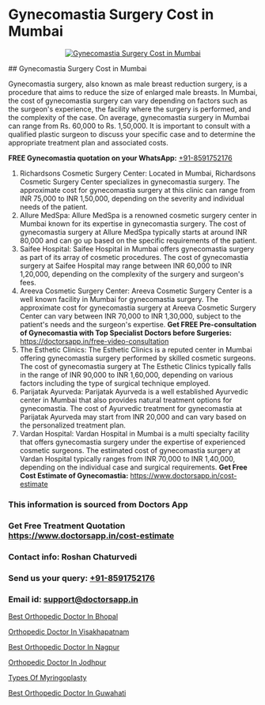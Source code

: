 # Gynecomastia Surgery Cost in Mumbai

<p align="center">
  <a href="null">
    <img src="null" alt="Gynecomastia Surgery Cost in Mumbai">
  </a>
</p>
## Gynecomastia Surgery Cost in Mumbai

Gynecomastia surgery, also known as male breast reduction surgery, is a procedure that aims to reduce the size of enlarged male breasts. In Mumbai, the cost of gynecomastia surgery can vary depending on factors such as the surgeon's experience, the facility where the surgery is performed, and the complexity of the case. On average, gynecomastia surgery in Mumbai can range from Rs. 60,000 to Rs. 1,50,000. It is important to consult with a qualified plastic surgeon to discuss your specific case and to determine the appropriate treatment plan and associated costs.

**FREE Gynecomastia quotation on your WhatsApp:**  [+91-8591752176](https://api.whatsapp.com/send?phone=8591752176)

1) Richardsons Cosmetic Surgery Center:
Located in Mumbai, Richardsons Cosmetic Surgery Center specializes in gynecomastia surgery. The approximate cost for gynecomastia surgery at this clinic can range from INR 75,000 to INR 1,50,000, depending on the severity and individual needs of the patient.
2) Allure MedSpa:
Allure MedSpa is a renowned cosmetic surgery center in Mumbai known for its expertise in gynecomastia surgery. The cost of gynecomastia surgery at Allure MedSpa typically starts at around INR 80,000 and can go up based on the specific requirements of the patient.
3) Saifee Hospital:
Saifee Hospital in Mumbai offers gynecomastia surgery as part of its array of cosmetic procedures. The cost of gynecomastia surgery at Saifee Hospital may range between INR 60,000 to INR 1,20,000, depending on the complexity of the surgery and surgeon's fees.
4) Areeva Cosmetic Surgery Center:
Areeva Cosmetic Surgery Center is a well known facility in Mumbai for gynecomastia surgery. The approximate cost for gynecomastia surgery at Areeva Cosmetic Surgery Center can vary between INR 70,000 to INR 1,30,000, subject to the patient's needs and the surgeon's expertise.
**Get FREE Pre-consultation of Gynecomastia with Top Specialist Doctors before Surgeries:** https://doctorsapp.in/free-video-consultation
5) The Esthetic Clinics:
The Esthetic Clinics is a reputed center in Mumbai offering gynecomastia surgery performed by skilled cosmetic surgeons. The cost of gynecomastia surgery at The Esthetic Clinics typically falls in the range of INR 90,000 to INR 1,60,000, depending on various factors including the type of surgical technique employed.
6) Parijatak Ayurveda:
Parijatak Ayurveda is a well established Ayurvedic center in Mumbai that also provides natural treatment options for gynecomastia. The cost of Ayurvedic treatment for gynecomastia at Parijatak Ayurveda may start from INR 20,000 and can vary based on the personalized treatment plan.
7) Vardan Hospital:
Vardan Hospital in Mumbai is a multi specialty facility that offers gynecomastia surgery under the expertise of experienced cosmetic surgeons. The estimated cost of gynecomastia surgery at Vardan Hospital typically ranges from INR 70,000 to INR 1,40,000, depending on the individual case and surgical requirements.
**Get Free Cost Estimate of Gynecomastia:** https://www.doctorsapp.in/cost-estimate

### This information is sourced from Doctors App 
### Get Free Treatment Quotation https://www.doctorsapp.in/cost-estimate
### Contact info: Roshan Chaturvedi 
### Send us your query: [+91-8591752176](https://api.whatsapp.com/send?phone=8591752176) 
### Email id: support@doctorsapp.in

[Best Orthopedic Doctor In Bhopal](https://www.linkedin.com/pulse/best-orthopedic-doctor-bhopal-doctorsapp-rajshahi-ntwoe?trackingId=oUFeE6WsqCBeEph1k%2B8%2Fbw%3D%3D&lipi=urn%3Ali%3Apage%3Ad_flagship3_company_admin%3BtGKQvLKET%2FOkWlJl4W0MBA%3D%3D)

[Orthopedic Doctor In Visakhapatnam](https://www.linkedin.com/pulse/orthopedic-doctor-visakhapatnam-doctorsapp-dhaka-iaeye?trackingId=t86Ksw0rCGk8sEipUf%2BHBQ%3D%3D&lipi=urn%3Ali%3Apage%3Ad_flagship3_company_admin%3Bo%2BosOGJBSO63YocmsfjAZA%3D%3D)

[Best Orthopedic Doctor In Nagpur](https://medium.com/@vimalrana22/best-orthopedic-doctor-in-nagpur-828a7e80d2f9)

[Orthopedic Doctor In Jodhpur](https://medium.com/@kushalrao10/orthopedic-doctor-in-jodhpur-98a7912bedca)

[Types Of Myringoplasty](https://doctors-apps.github.io/doctorsapp/types-of-myringoplasty)

[Best Orthopedic Doctor In Guwahati](https://doctors-apps.github.io/doctorsapp/best-orthopedic-doctor-in-guwahati)

